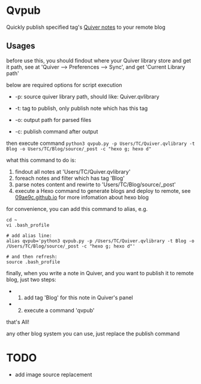 # Qvpub

Quickly publish specified tag's [Quiver notes](http://happenapps.com/) to your remote blog

## Usages

before use this, you should findout where your Quiver library store and get it path,
see at 'Quiver --> Preferences --> Sync', and get 'Current Library path'

below are required options for script execution

- -p: source quiver library path, should like: Quiver.qvlibrary

- -t: tag to publish, only publish note which has this tag

- -o: output path for parsed files

- -c: publish command after output

then execute command `python3 qvpub.py -p Users/TC/Quiver.qvlibrary -t Blog -o Users/TC/Blog/source/_post -c "hexo g; hexo d"`

what this command to do is:

1. findout all notes at 'Users/TC/Quiver.qvlibrary'
2. foreach notes and filter which has tag 'Blog'
3. parse notes content and rewirte to 'Users/TC/Blog/source/_post'
4. execute a Hexo command to generate blogs and deploy to remote, see [09ae9c.github.io](https://github.com/09ae9c/09ae9c.github.io) for more infomation about hexo blog

for convenience, you can add this command to alias, e.g.

```
cd ~
vi .bash_profile

# add alias line:
alias qvpub='python3 qvpub.py -p /Users/TC/Quiver.qvlibrary -t Blog -o /Users/TC/Blog/source/_post -c "hexo g; hexo d"'

# and then refresh:
source .bash_profile
```

finally, when you write a note in Quiver, and you want to publish it to remote blog, just two steps:

- 1. add tag 'Blog' for this note in Quiver's panel
- 2. execute a command 'qvpub'

that's All!

any other blog system you can use, just replace the publish command

# TODO

- add image source replacement



